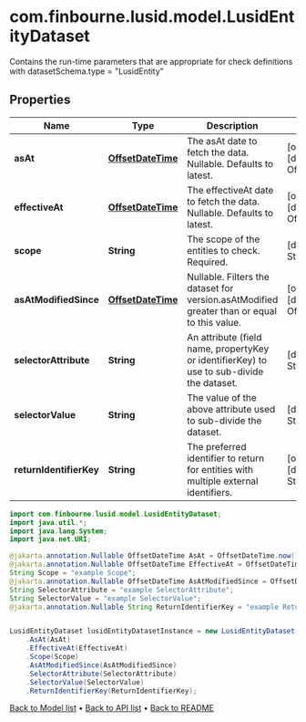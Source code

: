 # com.finbourne.lusid.model.LusidEntityDataset
Contains the run-time parameters that are appropriate for check definitions  with datasetSchema.type = \"LusidEntity\"

## Properties

Name | Type | Description | Notes
------------ | ------------- | ------------- | -------------
**asAt** | [**OffsetDateTime**](OffsetDateTime.md) | The asAt date to fetch the data. Nullable. Defaults to latest. | [optional] [default to OffsetDateTime]
**effectiveAt** | [**OffsetDateTime**](OffsetDateTime.md) | The effectiveAt date to fetch the data. Nullable. Defaults to latest. | [optional] [default to OffsetDateTime]
**scope** | **String** | The scope of the entities to check. Required. | [default to String]
**asAtModifiedSince** | [**OffsetDateTime**](OffsetDateTime.md) | Nullable. Filters the dataset for version.asAtModified greater than or equal to this value. | [optional] [default to OffsetDateTime]
**selectorAttribute** | **String** | An attribute (field name, propertyKey or identifierKey) to use to sub-divide the dataset. | [default to String]
**selectorValue** | **String** | The value of the above attribute used to sub-divide the dataset. | [default to String]
**returnIdentifierKey** | **String** | The preferred identifier to return for entities with multiple external identifiers. | [optional] [default to String]

```java
import com.finbourne.lusid.model.LusidEntityDataset;
import java.util.*;
import java.lang.System;
import java.net.URI;

@jakarta.annotation.Nullable OffsetDateTime AsAt = OffsetDateTime.now();
@jakarta.annotation.Nullable OffsetDateTime EffectiveAt = OffsetDateTime.now();
String Scope = "example Scope";
@jakarta.annotation.Nullable OffsetDateTime AsAtModifiedSince = OffsetDateTime.now();
String SelectorAttribute = "example SelectorAttribute";
String SelectorValue = "example SelectorValue";
@jakarta.annotation.Nullable String ReturnIdentifierKey = "example ReturnIdentifierKey";


LusidEntityDataset lusidEntityDatasetInstance = new LusidEntityDataset()
    .AsAt(AsAt)
    .EffectiveAt(EffectiveAt)
    .Scope(Scope)
    .AsAtModifiedSince(AsAtModifiedSince)
    .SelectorAttribute(SelectorAttribute)
    .SelectorValue(SelectorValue)
    .ReturnIdentifierKey(ReturnIdentifierKey);
```


[Back to Model list](../README.md#documentation-for-models) &#8226; [Back to API list](../README.md#documentation-for-api-endpoints) &#8226; [Back to README](../README.md)
